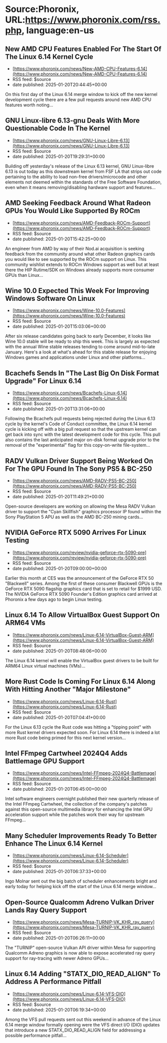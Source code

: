 # Source:Phoronix, URL:https://www.phoronix.com/rss.php, language:en-us

## New AMD CPU Features Enabled For The Start Of The Linux 6.14 Kernel Cycle
 - [https://www.phoronix.com/news/New-AMD-CPU-Features-6.14](https://www.phoronix.com/news/New-AMD-CPU-Features-6.14)
 - RSS feed: $source
 - date published: 2025-01-20T20:44:45+00:00

On this first day of the Linux 6.14 merge window to kick off the new kernel development cycle there are a few pull requests around new AMD CPU features worth noting...

## GNU Linux-libre 6.13-gnu Deals With More Questionable Code In The Kernel
 - [https://www.phoronix.com/news/GNU-Linux-Libre-6.13](https://www.phoronix.com/news/GNU-Linux-Libre-6.13)
 - RSS feed: $source
 - date published: 2025-01-20T19:29:31+00:00

Building off yesterday's release of the Linux 6.13 kernel, GNU Linux-libre 6.13 is out today as this downstream kernel from FSF LA that strips out code pertaining to the ability to load non-free drivers/microcode and other elements not deemed within the standards of the Free Software Foundation, even when it means removing/disabling hardware support and features...

## AMD Seeking Feedback Around What Radeon GPUs You Would Like Supported By ROCm
 - [https://www.phoronix.com/news/AMD-Feedback-ROCm-Support](https://www.phoronix.com/news/AMD-Feedback-ROCm-Support)
 - RSS feed: $source
 - date published: 2025-01-20T15:42:25+00:00

An engineer from AMD by way of their Nod.ai acquisition is seeking feedback from the community around what other Radeon graphics cards you would like to see supported by the ROCm support on Linux. This community wishlist extends to ROCm Windows support as well but at least there the HIP Rutime/SDK on Windows already supports more consumer GPUs than Linux...

## Wine 10.0 Expected This Week For Improving Windows Software On Linux
 - [https://www.phoronix.com/news/Wine-10.0-Features](https://www.phoronix.com/news/Wine-10.0-Features)
 - RSS feed: $source
 - date published: 2025-01-20T15:03:06+00:00

After six release candidates going back to early December, it looks like Wine 10.0 stable will be ready to ship this week. This is largely as expected with the annual Wine stable releases tending to come around mid-to-late January. Here's a look at what's ahead for this stable release for enjoying Windows games and applications under Linux and other platforms...

## Bcachefs Sends In "The Last Big On Disk Format Upgrade" For Linux 6.14
 - [https://www.phoronix.com/news/Bcachefs-Linux-6.14](https://www.phoronix.com/news/Bcachefs-Linux-6.14)
 - RSS feed: $source
 - date published: 2025-01-20T13:31:06+00:00

Following the Bcachefs pull requests being rejected during the Linux 6.13 cycle by the kernel's Code of Conduct committee, the Linux 6.14 kernel cycle is kicking off with a big pull request so that the upstream kernel can get back into sync with the latest development code for this cycle. This pull also contains the last anticipated major on-disk format upgrade prior to the removal of the "experimental" flag for this copy-on-write file-system...

## RADV Vulkan Driver Support Being Worked On For The GPU Found In The Sony PS5 & BC-250
 - [https://www.phoronix.com/news/AMD-RADV-PS5-BC-250](https://www.phoronix.com/news/AMD-RADV-PS5-BC-250)
 - RSS feed: $source
 - date published: 2025-01-20T11:49:21+00:00

Open-source developers are working on allowing the Mesa RADV Vulkan driver to support the "Cyan Skillfish" graphics processor IP found within the Sony PlayStation 5 APU as well as the AMD BC-250 mining cards...

## NVIDIA GeForce RTX 5090 Arrives For Linux Testing
 - [https://www.phoronix.com/review/nvidia-geforce-rtx-5090-pre](https://www.phoronix.com/review/nvidia-geforce-rtx-5090-pre)
 - RSS feed: $source
 - date published: 2025-01-20T09:00:00+00:00

Earlier this month at CES was the announcement of the GeForce RTX 50 "Blackwell" series. Among the first of these consumer Blackwell GPUs is the GeForce RTX 5090 flagship graphics card that is set to retail for $1999 USD. The NVIDIA GeForce RTX 5090 Founder's Edition graphics card arrived at Phoronix a few days ago to begin Linux testing.

## Linux 6.14 To Allow VirtualBox Guest Support On ARM64 VMs
 - [https://www.phoronix.com/news/Linux-6.14-VirtualBox-Guest-ARM](https://www.phoronix.com/news/Linux-6.14-VirtualBox-Guest-ARM)
 - RSS feed: $source
 - date published: 2025-01-20T08:48:06+00:00

The Linux 6.14 kernel will enable the VirtualBox guest drivers to be built for ARM64 Linux virtual machines (VMs)...

## More Rust Code Is Coming For Linux 6.14 Along With Hitting Another "Major Milestone"
 - [https://www.phoronix.com/news/Linux-6.14-Rust](https://www.phoronix.com/news/Linux-6.14-Rust)
 - RSS feed: $source
 - date published: 2025-01-20T07:04:41+00:00

For the Linux 6.13 cycle the Rust code was hitting a "tipping point" with more Rust kernel drivers expected soon. For Linux 6.14 there is indeed a lot more Rust code being primed for this next kernel version...

## Intel FFmpeg Cartwheel 2024Q4 Adds Battlemage GPU Support
 - [https://www.phoronix.com/news/Intel-FFmpeg-2024Q4-Battlemage](https://www.phoronix.com/news/Intel-FFmpeg-2024Q4-Battlemage)
 - RSS feed: $source
 - date published: 2025-01-20T06:45:00+00:00

Intel software engineers overnight published their new quarterly release of the Intel FFmpeg Cartwheel, the collection of the company's patches against this open-source multimedia library for enhancing the Intel GPU acceleration support while the patches work their way for upstream FFmpeg...

## Many Scheduler Improvements Ready To Better Enhance The Linux 6.14 Kernel
 - [https://www.phoronix.com/news/Linux-6.14-Scheduler](https://www.phoronix.com/news/Linux-6.14-Scheduler)
 - RSS feed: $source
 - date published: 2025-01-20T06:37:33+00:00

Ingo Molnar sent out the big batch of scheduler enhancements bright and early today for helping kick off the start of the Linux 6.14 merge window...

## Open-Source Qualcomm Adreno Vulkan Driver Lands Ray Query Support
 - [https://www.phoronix.com/news/Mesa-TURNIP-VK_KHR_ray_query](https://www.phoronix.com/news/Mesa-TURNIP-VK_KHR_ray_query)
 - RSS feed: $source
 - date published: 2025-01-20T06:26:11+00:00

The "TURNIP" open-source Vulkan API driver within Mesa for supporting Qualcomm Adreno graphics is now able to expose accelerated ray query support for ray-tracing with newer Adreno GPUs...

## Linux 6.14 Adding "STATX_DIO_READ_ALIGN" To Address A Performance Pitfall
 - [https://www.phoronix.com/news/Linux-6.14-VFS-DIO](https://www.phoronix.com/news/Linux-6.14-VFS-DIO)
 - RSS feed: $source
 - date published: 2025-01-20T06:19:34+00:00

Among the VFS pull requests sent out this weekend in advance of the Linux 6.14 merge window formally opening were the VFS direct I/O (DIO) updates that introduce a new STATX_DIO_READ_ALIGN field for addressing a possible performance pitfall...

